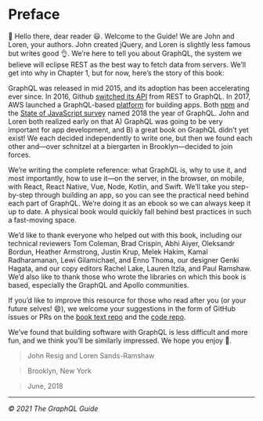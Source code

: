 # Preface

👋 Hello there, dear reader 😃. Welcome to the Guide! We are John and Loren, your authors. John created jQuery, and Loren is slightly less famous but writes good 👌. We’re here to tell you about GraphQL, the system we believe will eclipse REST as the best way to fetch data from servers. We’ll get into why in Chapter 1, but for now, here’s the story of this book:

GraphQL was released in mid 2015, and its adoption has been accelerating ever since. In 2016, Github [switched its API](https://githubengineering.com/the-github-graphql-api/) from REST to GraphQL. In 2017, AWS launched a GraphQL-based [platform](https://aws.amazon.com/appsync/) for building apps. Both [npm](https://twitter.com/seldo/status/950794461235130368) and the [State of JavaScript survey](https://medium.freecodecamp.org/i-just-asked-23-000-developers-what-they-think-of-javascript-heres-what-i-learned-9a06b61998fa) named 2018 the year of GraphQL. John and Loren both realized early on that A) GraphQL was going to be very important for app development, and B) a great book on GraphQL didn’t yet exist! We each decided independently to write one, but then we found each other and—over schnitzel at a biergarten in Brooklyn—decided to join forces.

We’re writing the complete reference: what GraphQL is, why to use it, and most importantly, how to use it—on the server, in the browser, on mobile, with React, React Native, Vue, Node, Kotlin, and Swift. We’ll take you step-by-step through building an app, so you can see the practical need behind each part of GraphQL. We’re doing it as an ebook so we can always keep it up to date. A physical book would quickly fall behind best practices in such a fast-moving space.

We’d like to thank everyone who helped out with this book, including our technical reviewers Tom Coleman, Brad Crispin, Abhi Aiyer, Oleksandr Bordun, Heather Armstrong, Justin Krup, Melek Hakim, Kamal Radharamanan, Lewi Gilamichael, and Enno Thoma, our designer Genki Hagata, and our copy editors Rachel Lake, Lauren Itzla, and Paul Ramshaw. We’d also like to thank those who wrote the libraries on which this book is based, especially the GraphQL and Apollo communities.

If you’d like to improve this resource for those who read after you (or your future selves! 😄), we welcome your suggestions in the form of GitHub issues or PRs on the [book text repo](https://github.com/GraphQLGuide/book) and the [code repo](https://github.com/GraphQLGuide/guide).

We’ve found that building software with GraphQL is less difficult and more fun, and we think you’ll be similarly impressed. We hope you enjoy 🤗.

> John Resig and Loren Sands-Ramshaw

> Brooklyn, New York

> June, 2018

---

*© 2021 The GraphQL Guide*

